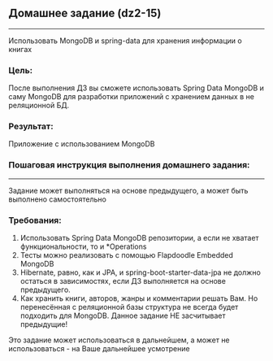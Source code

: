## Домашнее задание (dz2-15)

---
Использовать MongoDB и spring-data для хранения информации о книгах

### Цель:
После выполнения ДЗ вы сможете использовать Spring Data MongoDB и саму MongoDB для разработки приложений 
с хранением данных в не реляционной БД.

### Результат:
Приложение с использованием MongoDB

### Пошаговая инструкция выполнения домашнего задания:

---

Задание может выполняться на основе предыдущего, а может быть выполнено самостоятельно

### Требования:

1. Использовать Spring Data MongoDB репозитории, а если не хватает функциональности, то и *Operations
2. Тесты можно реализовать с помощью Flapdoodle Embedded MongoDB
3. Hibernate, равно, как и JPA, и spring-boot-starter-data-jpa не должно остаться в зависимостях, 
если ДЗ выполняется на основе предыдущего.
4. Как хранить книги, авторов, жанры и комментарии решать Вам. Но перенесённая с реляционной базы структура 
не всегда будет подходить для MongoDB. Данное задание НЕ засчитывает предыдущие!


Это задание может использоваться в дальнейшем, а может не использоваться - на Ваше дальнейшее усмотрение



